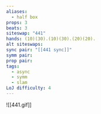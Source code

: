 ```yaml
---
aliases:
  - half box
props: 3
beats: 3
siteswap: "441"
hands: (10)(30).(10)(30).(20)(20).
alt siteswaps: 
sync pair: "[[441 sync]]"
symm pair: 
prop pair: 
tags:
  - async
  - symm
  - slam
LoJ difficulty: 4
---
```

![[441.gif]]
